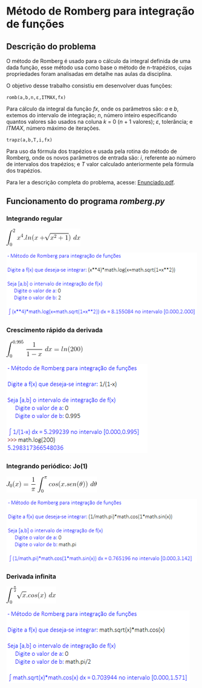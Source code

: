 # Método de Romberg para integração de funções

## Descrição do problema

O método de Romberg é usado para o cálculo da integral definida de uma dada função, esse método usa como base o método de n-trapézios, cujas propriedades foram analisadas em detalhe nas aulas da disciplina.

O objetivo desse trabalho consistiu em desenvolver duas funções:

```
romb(a,b,n,ε,ITMAX,fx)
```

Para cálculo da integral da função *fx*, onde os parâmetros são: *a* e *b*, extemos do intervalo de integração; *n*, número inteiro especificando quantos valores são usados na coluna *k* = 0 (*n* + 1 valores); *ε*, tolerância; e *ITMAX*, número máximo de iterações.

```
trapz(a,b,T,i,fx)
```

Para uso da fórmula dos trapézios e usada pela rotina do método de Romberg, onde os novos parâmetros de entrada são: *i*, referente ao número de intervalos dos trapézios; e *T* valor calculado anteriormente pela fórmula dos trapézios.

Para ler a descrição completa do problema, acesse: [Enunciado.pdf](https://github.com/matheusrmorgado/Romberg-Integration/blob/master/Enunciado.pdf).

## Funcionamento do programa *romberg.py*

### Integrando regular

<p align="left">
  <img src="https://github.com/matheusrmorgado/Romberg-Integration/blob/master/equations/eq1.png">
</p>

<p align="left">
  <img src="https://github.com/matheusrmorgado/Romberg-Integration/blob/master/equations/eq1-solved.PNG">
</p>

### Crescimento rápido da derivada

<p align="left">
  <img src="https://github.com/matheusrmorgado/Romberg-Integration/blob/master/equations/eq2.png">
</p>

<p align="left">
  <img src="https://github.com/matheusrmorgado/Romberg-Integration/blob/master/equations/eq2-solved.PNG">
</p>

### Integrando periódico: Jo(1)

<p align="left">
  <img src="https://github.com/matheusrmorgado/Romberg-Integration/blob/master/equations/eq3.png">
</p>

<p align="left">
  <img src="https://github.com/matheusrmorgado/Romberg-Integration/blob/master/equations/eq3-solved.PNG">
</p>

### Derivada infinita

<p align="left">
  <img src="https://github.com/matheusrmorgado/Romberg-Integration/blob/master/equations/eq4.png">
</p>

<p align="left">
  <img src="https://github.com/matheusrmorgado/Romberg-Integration/blob/master/equations/eq4-solved.PNG">
</p>
